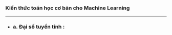 ### Kiến thức toán học cơ bản cho Machine Learning

---------------------------------------------------

* ### a. Đại số tuyến tính : 
